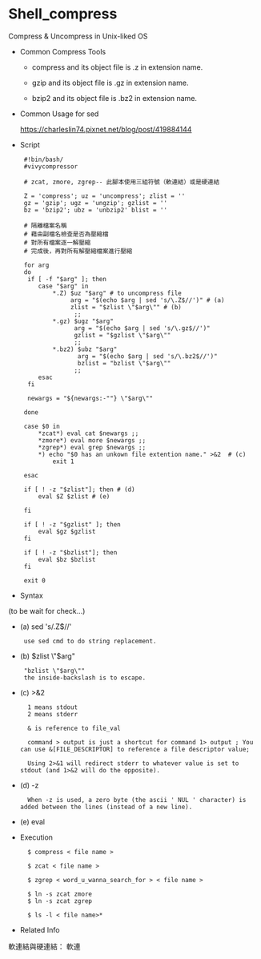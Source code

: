 # Shell_compress
Compress &amp; Uncompress in Unix-liked OS

* Common Compress Tools

    * compress and its object file is .z in extension name.

    * gzip and its object file is .gz in extension name.

    * bzip2 and its object file is .bz2 in extension name.
    
* Common Usage for sed

   https://charleslin74.pixnet.net/blog/post/419884144

* Script

       #!bin/bash/
       #vivycompressor

       # zcat, zmore, zgrep-- 此腳本使用三組符號（軟連結）或是硬連結

       Z = 'compress'; uz = 'uncompress'; zlist = ''
       gz = 'gzip'; ugz = 'ungzip'; gzlist = ''
       bz = 'bzip2'; ubz = 'unbzip2' blist = ''

       # 隔離檔案名稱
       # 藉由副檔名檢查是否為壓縮檔
       # 對所有檔案逐一解壓縮
       # 完成後，再對所有解壓縮檔案進行壓縮

       for arg
       do
        if [ -f "$arg" ]; then
           case "$arg" in
               *.Z) $uz "$arg" # to uncompress file
                    arg = "$(echo $arg | sed 's/\.Z$//')" # (a)
                    zlist = "$zlist \"$arg\"" # (b)
                     ;;
               *.gz) $ugz "$arg"
                     arg = "$(echo $arg | sed 's/\.gz$//')"
                     gzlist = "$gzlist \"$arg\""
                     ;;
               *.bz2) $ubz "$arg"
                      arg = "$(echo $arg | sed 's/\.bz2$//')"
                      bzlist = "bzlist \"$arg\""
                     ;;
           esac
        fi

        newargs = "${newargs:-""} \"$arg\""

       done

       case $0 in
           *zcat*) eval cat $newargs ;;
           *zmore*) eval more $newargs ;;
           *zgrep*) eval grep $newargs ;;
           *) echo "$0 has an unkown file extention name." >&2  # (c)
               exit 1

       esac

       if [ ! -z "$zlist"]; then # (d)
           eval $Z $zlist # (e)

       fi 

       if [ ! -z "$gzlist" ]; then
           eval $gz $gzlist
       fi

       if [ ! -z "$bzlist"]; then
           eval $bz $bzlist
       fi

       exit 0


* Syntax

(to be wait for check...)

  * (a) sed 's/\.Z$//'
  
         use sed cmd to do string replacement.
  
  * (b) $zlist \"$arg\"
  
         "bzlist \"$arg\""  
         the inside-backslash is to escape. 
  
  * (c) >&2
  
          1 means stdout
          2 means stderr
          
          & is reference to file_val
  
          command > output is just a shortcut for command 1> output ; You can use &[FILE_DESCRIPTOR] to reference a file descriptor value; 

          Using 2>&1 will redirect stderr to whatever value is set to stdout (and 1>&2 will do the opposite).
  
  * (d) -z
  
          When -z is used, a zero byte (the ascii ' NUL ' character) is added between the lines (instead of a new line).
  
  * (e) eval


* Execution

        $ compress < file name >
        
        $ zcat < file name >
        
        $ zgrep < word_u_wanna_search_for > < file name >

        $ ln -s zcat zmore
        $ ln -s zcat zgrep

        $ ls -l < file name>*

* Related Info
 
軟連結與硬連結：
軟連

